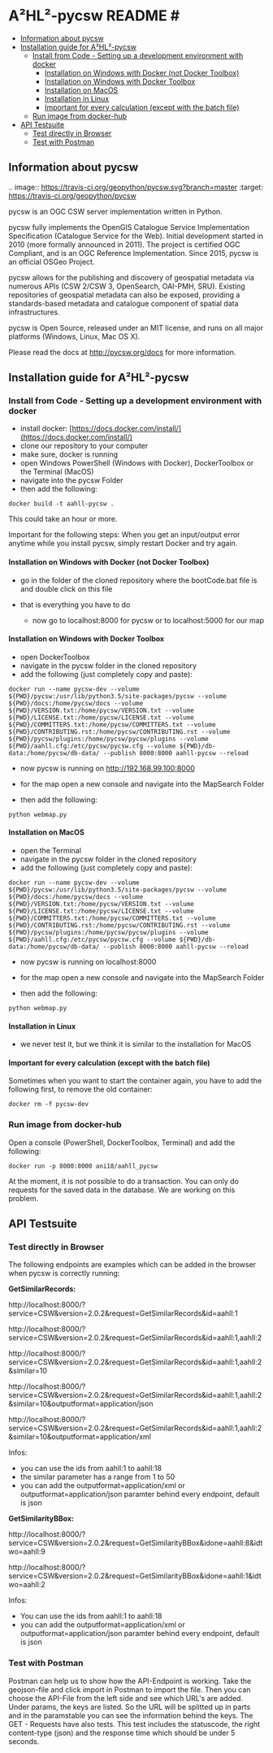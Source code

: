 # A²HL²-pycsw README # <!-- omit in toc -->

- [Information about pycsw](#information-about-pycsw)
- [Installation guide for A²HL²-pycsw](#installation-guide-for-a²hl²-pycsw)
  - [Install from Code - Setting up a development environment with docker](#install-from-code---setting-up-a-development-environment-with-docker)
    - [Installation on Windows with Docker (not Docker Toolbox)](#installation-on-windows-with-docker-not-docker-toolbox)
    - [Installation on Windows with Docker Toolbox](#installation-on-windows-with-docker-toolbox)
    - [Installation on MacOS](#installation-on-macos)
    - [Installation in Linux](#installation-in-linux)
    - [Important for every calculation (except with the batch file)](#important-for-every-calculation-except-with-the-batch-file)
  - [Run image from docker-hub](#run-image-from-docker-hub)
- [API Testsuite](#api-testsuite)
  - [Test directly in Browser](#test-directly-in-browser)
  - [Test with Postman](#test-with-postman)

## Information about pycsw ##

.. image:: https://travis-ci.org/geopython/pycsw.svg?branch=master
    :target: https://travis-ci.org/geopython/pycsw

pycsw is an OGC CSW server implementation written in Python.

pycsw fully implements the OpenGIS Catalogue Service Implementation 
Specification (Catalogue Service for the Web). Initial development started in 
2010 (more formally announced in 2011). The project is certified OGC 
Compliant, and is an OGC Reference Implementation.  Since 2015, pycsw is an 
official OSGeo Project.

pycsw allows for the publishing and discovery of geospatial metadata via 
numerous APIs (CSW 2/CSW 3, OpenSearch, OAI-PMH, SRU). Existing repositories 
of geospatial metadata can also be exposed, providing a standards-based 
metadata and catalogue component of spatial data infrastructures.

pycsw is Open Source, released under an MIT license, and runs on all major 
platforms (Windows, Linux, Mac OS X).

Please read the docs at http://pycsw.org/docs for more information.

## Installation guide for A²HL²-pycsw ##

### Install from Code - Setting up a development environment with docker ###

- install docker: [https://docs.docker.com/install/](https://docs.docker.com/install/)
- clone our repository to your computer
- make sure, docker is running
- open Windows PowerShell (Windows with Docker), DockerToolbox or the Terminal (MacOS) 
- navigate into the pycsw Folder
- then add the following:

```
docker build -t aahll-pycsw .
```

This could take an hour or more. 

Important for the following steps: When you get an input/output error anytime while you install pycsw, simply restart Docker and try again.

#### Installation on Windows with Docker (not Docker Toolbox) ####

- go in the folder of the cloned repository where the bootCode.bat file is and double click on this file

- that is everything you have to do 
	- now go to localhost:8000 for pycsw or to localhost:5000 for our map

#### Installation on Windows with Docker Toolbox ####

- open DockerToolbox 
- navigate in the pycsw folder in the cloned repository
- add the following (just completely copy and paste):

```
docker run --name pycsw-dev --volume ${PWD}/pycsw:/usr/lib/python3.5/site-packages/pycsw --volume ${PWD}/docs:/home/pycsw/docs --volume ${PWD}/VERSION.txt:/home/pycsw/VERSION.txt --volume ${PWD}/LICENSE.txt:/home/pycsw/LICENSE.txt --volume ${PWD}/COMMITTERS.txt:/home/pycsw/COMMITTERS.txt --volume ${PWD}/CONTRIBUTING.rst:/home/pycsw/CONTRIBUTING.rst --volume ${PWD}/pycsw/plugins:/home/pycsw/pycsw/plugins --volume ${PWD}/aahll.cfg:/etc/pycsw/pycsw.cfg --volume ${PWD}/db-data:/home/pycsw/db-data/ --publish 8000:8000 aahll-pycsw --reload
```

- now pycsw is running on http://192.168.99.100:8000

- for the map open a new console and navigate into the MapSearch Folder 
- then add the following:

```
python webmap.py
```

#### Installation on MacOS ####

- open the Terminal 
- navigate in the pycsw folder in the cloned repository
- add the following (just completely copy and paste):

```
docker run --name pycsw-dev --volume ${PWD}/pycsw:/usr/lib/python3.5/site-packages/pycsw --volume ${PWD}/docs:/home/pycsw/docs --volume ${PWD}/VERSION.txt:/home/pycsw/VERSION.txt --volume ${PWD}/LICENSE.txt:/home/pycsw/LICENSE.txt --volume ${PWD}/COMMITTERS.txt:/home/pycsw/COMMITTERS.txt --volume ${PWD}/CONTRIBUTING.rst:/home/pycsw/CONTRIBUTING.rst --volume ${PWD}/pycsw/plugins:/home/pycsw/pycsw/plugins --volume ${PWD}/aahll.cfg:/etc/pycsw/pycsw.cfg --volume ${PWD}/db-data:/home/pycsw/db-data/ --publish 8000:8000 aahll-pycsw --reload
```

- now pycsw is running on localhost:8000

- for the map open a new console and navigate into the MapSearch Folder 
- then add the following:

```
python webmap.py
```

#### Installation in Linux ####

- we never test it, but we think it is similar to the installation for MacOS 

#### Important for every calculation (except with the batch file) ####

Sometimes when you want to start the container again, you have to add the following first, to remove the old container:

```
docker rm -f pycsw-dev
```

### Run image from docker-hub ###

Open a console (PowerShell, DockerToolbox, Terminal) and add the following:

```
docker run -p 8000:8000 ani18/aahll_pycsw
```

At the moment, it is not possible to do a transaction. You can only do requests for the saved data in the database. We are working on this problem. 
    
## API Testsuite ##

### Test directly in Browser  

The following endpoints are examples which can be added in the browser when pycsw is correctly running:

**GetSimilarRecords:**

http://localhost:8000/?service=CSW&version=2.0.2&request=GetSimilarRecords&id=aahll:1

http://localhost:8000/?service=CSW&version=2.0.2&request=GetSimilarRecords&id=aahll:1,aahll:2

http://localhost:8000/?service=CSW&version=2.0.2&request=GetSimilarRecords&id=aahll:1,aahll:2&similar=10

http://localhost:8000/?service=CSW&version=2.0.2&request=GetSimilarRecords&id=aahll:1,aahll:2&similar=10&outputformat=application/json

http://localhost:8000/?service=CSW&version=2.0.2&request=GetSimilarRecords&id=aahll:1,aahll:2&similar=10&outputformat=application/xml

Infos: 

- you can use the ids from aahll:1 to aahll:18
- the similar parameter has a range from 1 to 50
- you can add the outputformat=application/xml or outputformat=application/json paramter behind every endpoint, default is json


**GetSimilarityBBox:**

http://localhost:8000/?service=CSW&version=2.0.2&request=GetSimilarityBBox&idone=aahll:8&idtwo=aahll:9

http://localhost:8000/?service=CSW&version=2.0.2&request=GetSimilarityBBox&idone=aahll:1&idtwo=aahll:2

Infos: 

- You can use the ids from aahll:1 to aahll:18
- you can add the outputformat=application/xml or outputformat=application/json paramter behind every endpoint, default is json



### Test with Postman ###

Postman can help us to show how the API-Endpoint is working. Take the geojson-file and click import in Postman to import the file. Then you can choose the API-File from the left side and see which URL's are added. Under params, the keys are listed. So the URL will be splitted up in parts and in the paramstable you can see the information behind the keys. The GET - Requests have also tests. This test includes the statuscode, the right content-type (json) and the response time which should be under 5 seconds.





